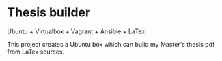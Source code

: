 
# Thesis builder

Ubuntu + Virtualbox + Vagrant + Ansible + LaTex

This project creates a Ubuntu box which can build my Master's thesis pdf from LaTex sources.

